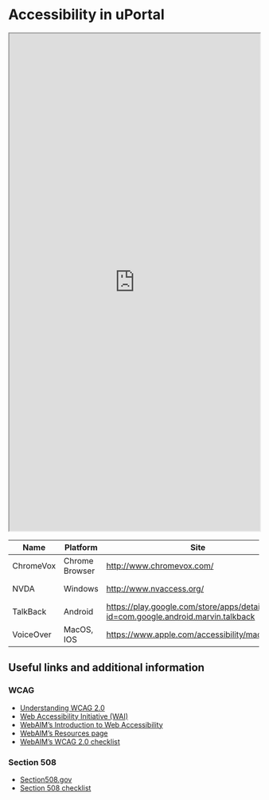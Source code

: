 # Accessibility in uPortal

<iframe src="https://www.w3.org/WAI/WCAG20/quickref/?levels=aaa&technologies=smil%2Cpdf%2Cflash%2Csl&hidesidebar=true" width="100%" height="1000"></iframe>

| Name      | Platform       | Site                                                                               | Licensing   | Cost |
| --------- | -------------- | ---------------------------------------------------------------------------------- | ----------- | ---- |
| ChromeVox | Chrome Browser | <http://www.chromevox.com/>                                                        | Proprietary | Free |
| NVDA      | Windows        | <http://www.nvaccess.org/>                                                         | Open Source | Free |
| TalkBack  | Android        | <https://play.google.com/store/apps/details?id=com.google.android.marvin.talkback> | Proprietary | Free |
| VoiceOver | MacOS, IOS     | <https://www.apple.com/accessibility/mac/vision/>                                  | Proprietary | Free |

## Useful links and additional information

### WCAG

* [Understanding WCAG 2.0](https://www.w3.org/TR/UNDERSTANDING-WCAG20/)
* [Web Accessibility Initiative (WAI)](https://www.w3.org/WAI/)
* [WebAIM’s Introduction to Web Accessibility](http://webaim.org/intro/)
* [WebAIM’s Resources page](http://webaim.org/resources/)
* [WebAIM’s WCAG 2.0 checklist](http://webaim.org/standards/wcag/checklist)

### Section 508

* [Section508.gov](https://www.section508.gov/)
* [Section 508 checklist](http://webaim.org/standards/508/checklist)
